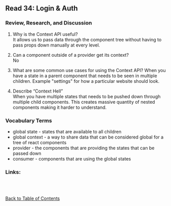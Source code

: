 ## Read 34: Login & Auth

### Review, Research, and Discussion

1. Why is the Context API useful?  
   It allows us to pass data through the component tree without having to pass props down manually at every level.

1. Can a component outside of a provider get its context?  
   No

1. What are some common use cases for using the Context API?
   When you have a state in a parent component that needs to be seen in multiple children. Example "settings" for how a particular website should look.

1. Describe “Context Hell”  
   When you have multiple states that needs to be pushed down through multiple child components. This creates massive quantity of nested components making it harder to understand.

### Vocabulary Terms

- global state - states that are available to all children
- global context - a way to share data that can be considered global for a tree of react components
- provider - the components that are providing the states that can be passed down
- consumer - components that are using the global states

### Links:

<br>
<br>

[Back to Table of Contents](../README.md)
